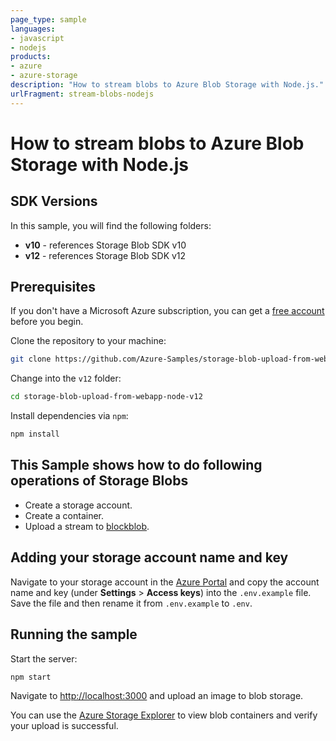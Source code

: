 ```yaml
---
page_type: sample
languages:
- javascript
- nodejs
products:
- azure
- azure-storage
description: "How to stream blobs to Azure Blob Storage with Node.js."
urlFragment: stream-blobs-nodejs
---
```


# How to stream blobs to Azure Blob Storage with Node.js

## SDK Versions
In this sample, you will find the following folders:

* **v10** - references Storage Blob SDK v10
* **v12** - references Storage Blob SDK v12

## Prerequisites
If you don't have a Microsoft Azure subscription, you can get a [free account] before you begin.

Clone the repository to your machine:

```bash
git clone https://github.com/Azure-Samples/storage-blob-upload-from-webapp-node-v12.git
```

Change into the `v12` folder:

```bash
cd storage-blob-upload-from-webapp-node-v12
```

Install dependencies via `npm`:

```bash
npm install
```

## This Sample shows how to do following operations of Storage Blobs
* Create a storage account.
* Create a container.
* Upload a stream to [blockblob].

## Adding your storage account name and key
Navigate to your storage account in the [Azure Portal] and copy the account name and key (under **Settings** > **Access keys**) into the `.env.example` file. Save the file and then rename it from `.env.example` to `.env`.

## Running the sample
Start the server:

```bash
npm start
```

Navigate to [http://localhost:3000] and upload an image to blob storage.

You can use the [Azure Storage Explorer] to view blob containers and verify your upload is successful.

<!-- LINKS -->
[blockblob]: https://docs.microsoft.com/en-us/rest/api/storageservices/understanding-block-blobs--append-blobs--and-page-blobs
[Azure Portal]: https://portal.azure.com
[http://localhost:3000]: http://localhost:3000
[Azure Storage Explorer]: https://azure.microsoft.com/features/storage-explorer/
[free account]: http://go.microsoft.com/fwlink/?LinkId=330212
